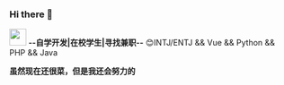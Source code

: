 ### Hi there 👋
<img src="https://media.giphy.com/media/WUlplcMpOCEmTGBtBW/giphy.gif" width="30"> **--自学开发|在校学生|寻找兼职--**
😊INTJ/ENTJ && Vue && Python && PHP && Java 

**虽然现在还很菜，但是我还会努力的**
